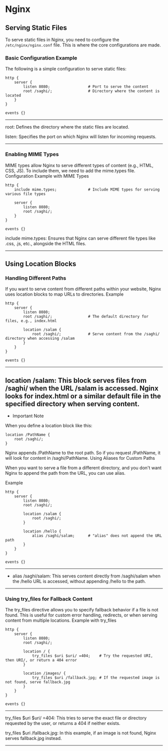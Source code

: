 # Nginx 

## Serving Static Files

To serve static files in Nginx, you need to configure the `/etc/nginx/nginx.conf` file. This is where the core configurations are made.

### Basic Configuration Example

The following is a simple configuration to serve static files:

```
http {
    server {
        listen 8080;                 # Port to serve the content
        root /saghi/;                # Directory where the content is located
    }
}

events {}
```

---

root: Defines the directory where the static files are located.

listen: Specifies the port on which Nginx will listen for incoming requests.

---

### Enabling MIME Types

MIME types allow Nginx to serve different types of content (e.g., HTML, CSS, JS). To include them, we need to add the mime.types file.
Configuration Example with MIME Types

```
http {
    include mime.types;              # Include MIME types for serving various file types

    server {
        listen 8080;
        root /saghi/;
    }
}

events {}
```

include mime.types: Ensures that Nginx can serve different file types like .css, .js, etc., alongside the HTML files.

---

## Using Location Blocks
### Handling Different Paths

If you want to serve content from different paths within your website, Nginx uses location blocks to map URLs to directories.
Example

```
http {
    server {
        listen 8080;
        root /saghi/;                # The default directory for files, e.g., index.html

        location /salam {
            root /saghi/;            # Serve content from the /saghi/ directory when accessing /salam
        }
    }
}

events {}
```

---
location /salam: This block serves files from /saghi/ when the URL /salam is accessed.
Nginx looks for index.html or a similar default file in the specified directory when serving content.
---

- Important Note

When you define a location block like this:

```
location /PathName {
    root /saghi/;
}
```

Nginx appends /PathName to the root path. So if you request /PathName, it will look for content in /saghi/PathName.
Using Aliases for Custom Paths

When you want to serve a file from a different directory, and you don't want Nginx to append the path from the URL, you can use alias.


Example

```
http {
    server {
        listen 8080;
        root /saghi/;

        location /salam {
            root /saghi/;
        }

        location /hello {
            alias /saghi/salam;      # "alias" does not append the URL path
        }
    }
}

events {}
```

---
- alias /saghi/salam: This serves content directly from /saghi/salam when the /hello URL is accessed, without appending /hello to the path.
---

### Using try_files for Fallback Content

The try_files directive allows you to specify fallback behavior if a file is not found. This is useful for custom error handling, redirects, or when serving content from multiple locations.
Example with try_files

```
http {
    server {
        listen 8080;
        root /saghi/;

        location / {
            try_files $uri $uri/ =404;    # Try the requested URI, then URI/, or return a 404 error
        }

        location /images/ {
            try_files $uri /fallback.jpg; # If the requested image is not found, serve fallback.jpg
        }
    }
}

events {}
```

---

try_files $uri $uri/ =404: This tries to serve the exact file or directory requested by the user, or returns a 404 if neither exists.

try_files $uri /fallback.jpg: In this example, if an image is not found, Nginx serves fallback.jpg instead.

---
